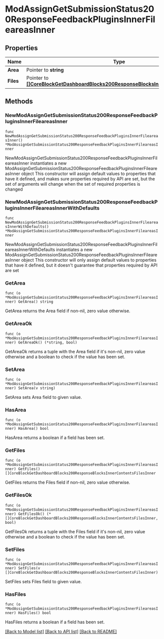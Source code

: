 # ModAssignGetSubmissionStatus200ResponseFeedbackPluginsInnerFileareasInner

## Properties

Name | Type | Description | Notes
------------ | ------------- | ------------- | -------------
**Area** | Pointer to **string** | file area | [optional] 
**Files** | Pointer to [**[]CoreBlockGetDashboardBlocks200ResponseBlocksInnerContentsFilesInner**](CoreBlockGetDashboardBlocks200ResponseBlocksInnerContentsFilesInner.md) |  | [optional] 

## Methods

### NewModAssignGetSubmissionStatus200ResponseFeedbackPluginsInnerFileareasInner

`func NewModAssignGetSubmissionStatus200ResponseFeedbackPluginsInnerFileareasInner() *ModAssignGetSubmissionStatus200ResponseFeedbackPluginsInnerFileareasInner`

NewModAssignGetSubmissionStatus200ResponseFeedbackPluginsInnerFileareasInner instantiates a new ModAssignGetSubmissionStatus200ResponseFeedbackPluginsInnerFileareasInner object
This constructor will assign default values to properties that have it defined,
and makes sure properties required by API are set, but the set of arguments
will change when the set of required properties is changed

### NewModAssignGetSubmissionStatus200ResponseFeedbackPluginsInnerFileareasInnerWithDefaults

`func NewModAssignGetSubmissionStatus200ResponseFeedbackPluginsInnerFileareasInnerWithDefaults() *ModAssignGetSubmissionStatus200ResponseFeedbackPluginsInnerFileareasInner`

NewModAssignGetSubmissionStatus200ResponseFeedbackPluginsInnerFileareasInnerWithDefaults instantiates a new ModAssignGetSubmissionStatus200ResponseFeedbackPluginsInnerFileareasInner object
This constructor will only assign default values to properties that have it defined,
but it doesn't guarantee that properties required by API are set

### GetArea

`func (o *ModAssignGetSubmissionStatus200ResponseFeedbackPluginsInnerFileareasInner) GetArea() string`

GetArea returns the Area field if non-nil, zero value otherwise.

### GetAreaOk

`func (o *ModAssignGetSubmissionStatus200ResponseFeedbackPluginsInnerFileareasInner) GetAreaOk() (*string, bool)`

GetAreaOk returns a tuple with the Area field if it's non-nil, zero value otherwise
and a boolean to check if the value has been set.

### SetArea

`func (o *ModAssignGetSubmissionStatus200ResponseFeedbackPluginsInnerFileareasInner) SetArea(v string)`

SetArea sets Area field to given value.

### HasArea

`func (o *ModAssignGetSubmissionStatus200ResponseFeedbackPluginsInnerFileareasInner) HasArea() bool`

HasArea returns a boolean if a field has been set.

### GetFiles

`func (o *ModAssignGetSubmissionStatus200ResponseFeedbackPluginsInnerFileareasInner) GetFiles() []CoreBlockGetDashboardBlocks200ResponseBlocksInnerContentsFilesInner`

GetFiles returns the Files field if non-nil, zero value otherwise.

### GetFilesOk

`func (o *ModAssignGetSubmissionStatus200ResponseFeedbackPluginsInnerFileareasInner) GetFilesOk() (*[]CoreBlockGetDashboardBlocks200ResponseBlocksInnerContentsFilesInner, bool)`

GetFilesOk returns a tuple with the Files field if it's non-nil, zero value otherwise
and a boolean to check if the value has been set.

### SetFiles

`func (o *ModAssignGetSubmissionStatus200ResponseFeedbackPluginsInnerFileareasInner) SetFiles(v []CoreBlockGetDashboardBlocks200ResponseBlocksInnerContentsFilesInner)`

SetFiles sets Files field to given value.

### HasFiles

`func (o *ModAssignGetSubmissionStatus200ResponseFeedbackPluginsInnerFileareasInner) HasFiles() bool`

HasFiles returns a boolean if a field has been set.


[[Back to Model list]](../README.md#documentation-for-models) [[Back to API list]](../README.md#documentation-for-api-endpoints) [[Back to README]](../README.md)


